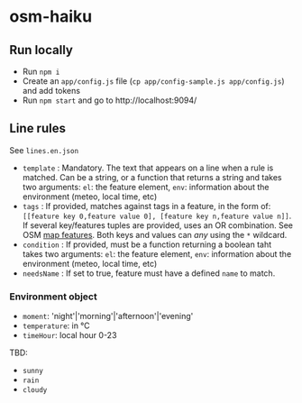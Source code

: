 # osm-haiku

## Run locally

- Run `npm i`
- Create an `app/config.js` file (`cp app/config-sample.js app/config.js`) and add tokens
- Run `npm start` and go to http://localhost:9094/
 
## Line rules

See `lines.en.json`

- `template` : Mandatory. The text that appears on a line when a rule is matched. Can be a string, or a function that returns a string and takes two arguments: `el`: the feature element, `env`: information about the environment (meteo, local time, etc)
- `tags` : If provided, matches against tags in a feature, in the form of: `[[feature key 0,feature value 0], [feature key n,feature value n]]`. If several key/features tuples are provided, uses an OR combination. See OSM <a href="https://wiki.openstreetmap.org/wiki/Map_Features">map features</a>. Both keys and values can _any_ using the `*` wildcard.
- `condition` : If provided, must be a function returning a boolean taht takes two arguments: `el`: the feature element, `env`: information about the environment (meteo, local time, etc)
- `needsName` : If set to true, feature must have a defined `name` to match.

### Environment object

- `moment`: 'night'|'morning'|'afternoon'|'evening'
- `temperature`: in °C
- `timeHour`: local hour 0-23

TBD:
- `sunny`
- `rain`
- `cloudy`

